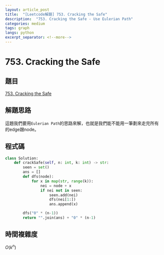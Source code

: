 ```yaml
---
layout: article_post
title:  "[Leetcode解題] 753. Cracking the Safe"
description:  "753. Cracking the Safe - Use Eulerian Path"
categories: medium
tags: graph 
langs: python
excerpt_separator: <!--more-->
---
```


# 753. Cracking the Safe

## 題目

[753. Cracking the Safe](https://leetcode.com/problems/cracking-the-safe/description/)



 <!--more-->

## 解題思路

這題我們要用`Eulerian Path`的思路來解，也就是我們能不能用一筆劃來走完所有的edge跟node。

## 程式碼

```python
class Solution:
    def crackSafe(self, n: int, k: int) -> str:
        seen = set()
        ans = []
        def dfs(node):
            for x in map(str, range(k)):
                nei = node + x
                if nei not in seen:
                    seen.add(nei)
                    dfs(nei[1:])
                    ans.append(x)

        dfs("0" * (n-1))
        return "".join(ans) + "0" * (n-1)
```

## 時間複雜度

$O(k^n)$